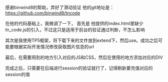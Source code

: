 感谢binwind8的帮助，弄好了滑动验证
他的git地址是：https://github.com/binwind8/tncode

在他的代码基础上，我微调了一下，
首先是 他提供的index.html里缺少tn_code.js的引入，不过这只是适用于前台的验证通过判断，不怎么影响

其次是我使用TP5框架，将下载下来的文件放到extend下，然后use。成功之后可能要根据实际开发情况修改获取图片信息的url

最后，在需要用到的地方引入对应的JS和CSS，然后在使用的地方添加对应的DIV

完成之后，只需要在后端进行session的验证就行了，记得刷新要充值对应的session的值